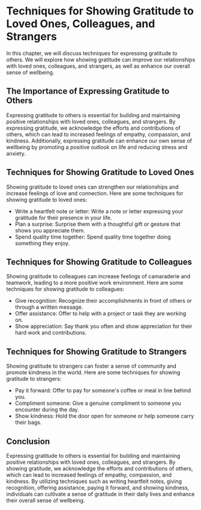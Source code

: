 Techniques for Showing Gratitude to Loved Ones, Colleagues, and Strangers
====================================================================================================================

In this chapter, we will discuss techniques for expressing gratitude to others. We will explore how showing gratitude can improve our relationships with loved ones, colleagues, and strangers, as well as enhance our overall sense of wellbeing.

The Importance of Expressing Gratitude to Others
------------------------------------------------

Expressing gratitude to others is essential for building and maintaining positive relationships with loved ones, colleagues, and strangers. By expressing gratitude, we acknowledge the efforts and contributions of others, which can lead to increased feelings of empathy, compassion, and kindness. Additionally, expressing gratitude can enhance our own sense of wellbeing by promoting a positive outlook on life and reducing stress and anxiety.

Techniques for Showing Gratitude to Loved Ones
----------------------------------------------

Showing gratitude to loved ones can strengthen our relationships and increase feelings of love and connection. Here are some techniques for showing gratitude to loved ones:

* Write a heartfelt note or letter: Write a note or letter expressing your gratitude for their presence in your life.
* Plan a surprise: Surprise them with a thoughtful gift or gesture that shows you appreciate them.
* Spend quality time together: Spend quality time together doing something they enjoy.

Techniques for Showing Gratitude to Colleagues
----------------------------------------------

Showing gratitude to colleagues can increase feelings of camaraderie and teamwork, leading to a more positive work environment. Here are some techniques for showing gratitude to colleagues:

* Give recognition: Recognize their accomplishments in front of others or through a written message.
* Offer assistance: Offer to help with a project or task they are working on.
* Show appreciation: Say thank you often and show appreciation for their hard work and contributions.

Techniques for Showing Gratitude to Strangers
---------------------------------------------

Showing gratitude to strangers can foster a sense of community and promote kindness in the world. Here are some techniques for showing gratitude to strangers:

* Pay it forward: Offer to pay for someone's coffee or meal in line behind you.
* Compliment someone: Give a genuine compliment to someone you encounter during the day.
* Show kindness: Hold the door open for someone or help someone carry their bags.

Conclusion
----------

Expressing gratitude to others is essential for building and maintaining positive relationships with loved ones, colleagues, and strangers. By showing gratitude, we acknowledge the efforts and contributions of others, which can lead to increased feelings of empathy, compassion, and kindness. By utilizing techniques such as writing heartfelt notes, giving recognition, offering assistance, paying it forward, and showing kindness, individuals can cultivate a sense of gratitude in their daily lives and enhance their overall sense of wellbeing.

